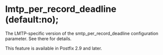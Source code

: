 # lmtp_per_record_deadline (default:no); 

 The LMTP-specific version of the smtp_per_record_deadline
configuration parameter.  See there for details. 

 This feature is available in Postfix 2.9 and later.  


